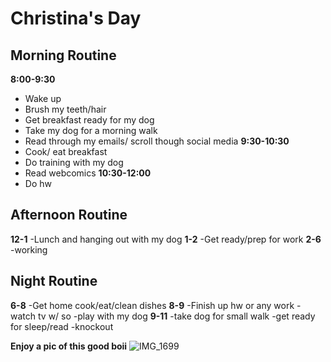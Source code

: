 # Christina's Day
## Morning Routine 
**8:00-9:30**
- Wake up 
- Brush my teeth/hair 
- Get breakfast ready for my dog 
- Take my dog for a morning walk
- Read through my emails/ scroll though social media
**9:30-10:30**
- Cook/ eat breakfast
- Do training with my dog 
- Read webcomics
**10:30-12:00**
- Do hw
## Afternoon Routine
**12-1**
-Lunch and hanging out with my dog
**1-2**
-Get ready/prep for work 
**2-6**
-working
## Night Routine
**6-8**
-Get home cook/eat/clean dishes
**8-9**
-Finish up hw or any work
-watch tv w/ so
-play with my dog
**9-11**
-take dog for small walk
-get ready for sleep/read
-knockout


**Enjoy a pic of this good boii**
![IMG_1699](https://user-images.githubusercontent.com/111158329/211947024-ea438bca-c006-4317-9305-5fa85b6ebf71.jpg)
